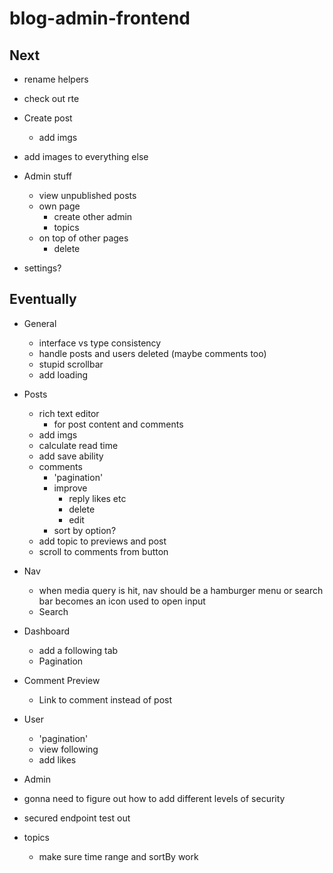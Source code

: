 # blog-admin-frontend

## Next

- rename helpers
- check out rte

- Create post
  - add imgs
- add images to everything else

- Admin stuff
  - view unpublished posts
  - own page
    - create other admin
    - topics
  - on top of other pages
    - delete
- settings?

## Eventually

- General

  - interface vs type consistency
  - handle posts and users deleted (maybe comments too)
  - stupid scrollbar
  - add loading

- Posts

  - rich text editor
    - for post content and comments
  - add imgs
  - calculate read time
  - add save ability
  - comments
    - 'pagination'
    - improve
      - reply likes etc
      - delete
      - edit
    - sort by option?
  - add topic to previews and post
  - scroll to comments from button

- Nav

  - when media query is hit, nav should be a hamburger menu or search bar becomes an icon used to open input
  - Search

- Dashboard

  - add a following tab
  - Pagination

- Comment Preview

  - Link to comment instead of post

- User

  - 'pagination'
  - view following
  - add likes

- Admin
- gonna need to figure out how to add different levels of security
- secured endpoint test out

- topics
  - make sure time range and sortBy work
